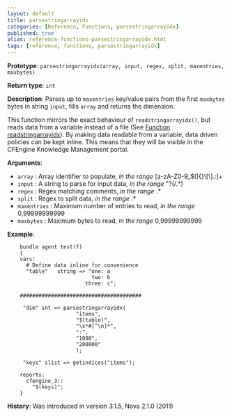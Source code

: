 ```yaml
---
layout: default
title: parsestringarrayidx
categories: [Reference, Functions, parsestringarrayidx]
published: true
alias: reference-functions-parsestringarrayidx.html
tags: [reference, functions, parsestringarrayidx]
---
```


**Prototype**: `parsestringarrayidx(array, input, regex, split, maxentries, maxbytes)`

**Return type**: `int`

**Description**: Parses up to `maxentries` key/value pairs from the first 
`maxbytes` bytes in string `input`, fills `array` and returns the dimension.

This function mirrors the exact behaviour of `readstringarrayidx()`, but
reads data from a variable instead of a file (See [Function
readstringarrayidx](#Function-readstringarrayidx)). By making data
readable from a variable, data driven policies can be kept inline. This
means that they will be visible in the CFEngine Knowledge Management
portal.

**Arguments**:

* `array` : Array identifier to populate, *in the range*
[a-zA-Z0-9\_\$(){}\\[\\].:]+
* `input` : A string to parse for input data, *in the range* "?(/.\*)
* `regex` : Regex matching comments, *in the range* .\*
* `split` : Regex to split data, *in the range* .\*
* `maxentries` : Maximum number of entries to read, *in the range*
0,99999999999   
* `maxbytes` : Maximum bytes to read, *in the range* 0,99999999999   

**Example**:

```cf3
    bundle agent test(f) 
    {
    vars:
      # Define data inline for convenience
      "table"   string => "one: a
                           two: b
                         three: c";

    #######################################

     "dim" int => parsestringarrayidx(
                      "items",
                      "$(table)",
                      "\s*#[^\n]*",
                      ":",
                      "1000",
                      "200000"
                      );

     "keys" slist => getindices("items");

    reports:
      cfengine_3::
        "$(keys)";
    }
```

**History**: Was introduced in version 3.1.5, Nova 2.1.0 (2011)
